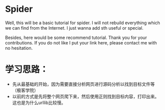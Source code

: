# Spider
Well, this will be a basic tutorial for spider. I will not rebuild everything which we can find from the Internet. I just wanna add sth useful or special.

Besides, here would be some recommend tutorial. Thank you for your contributions. If you do not like I put your link here, please contact me with no hesitation.

# 学习思路：
 - 先从最基础的开始，因为需要直接分析网页进行源码分析以找到目标文件等 （极客学院）
 - 以前的方式是先将整个网页爬下来，然后使用正则找到目标内容，打印出来。这也是为什么urllib比较慢。

 